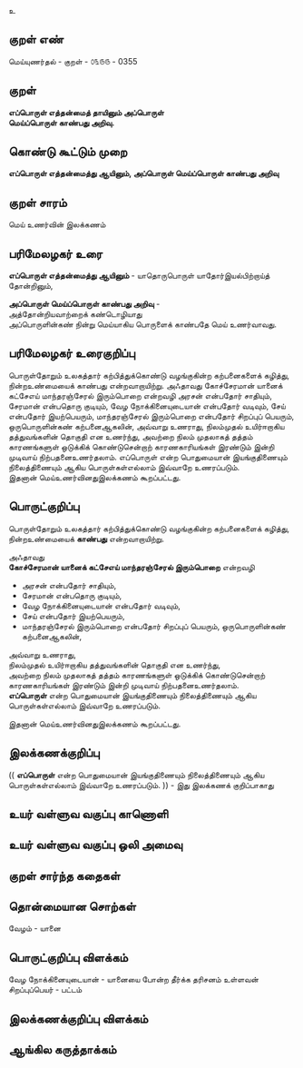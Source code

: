 உ

## குறள் எண் 

மெய்யுணர்தல் - குறள் - ௦௩௫௫ - 0355  

## குறள் 

**எப்பொருள் எத்தன்மைத் தாயினும் அப்பொருள்  
மெய்ப்பொருள் காண்பது அறிவு.**

## கொண்டு கூட்டும் முறை

**எப்பொருள் எத்தன்மைத்து ஆயினும், அப்பொருள் மெய்ப்பொருள் காண்பது அறிவு**

## குறள் சாரம் 

மெய் உணர்வின் இலக்கணம்   

## பரிமேலழகர் உரை

**எப்பொருள் எத்தன்மைத்து ஆயினும்** - யாதொருபொருள் யாதோர்இயல்பிற்றாய்த் தோன்றினும்,  

**அப்பொருள் மெய்ப்பொருள் காண்பது அறிவு** -   
அத்தோன்றியவாற்றைக் கண்டொழியாது  
அப்பொருளின்கண் நின்று மெய்யாகிய பொருளைக் காண்பதே மெய் உணர்வாவது.  

## பரிமேலழகர் உரைகுறிப்பு   

பொருள்தோறும் உலகத்தார் கற்பித்துக்கொண்டு வழங்குகின்ற கற்பனைகளைக் கழித்து, நின்றஉண்மையைக் காண்பது என்றவாறாயிற்று.  அஃதாவது கோச்சேரமான் யானைக் கட்சேஎய் மாந்தரஞ்சேரல் இரும்பொறை என்றவழி அரசன் என்பதோர் சாதியும், சேரமான் என்பதொரு குடியும், வேழ நோக்கினையுடையான் என்பதோர் வடிவும், சேய் என்பதோர் இயற்பெயரும், மாந்தரஞ்சேரல் இரும்பொறை என்பதோர் சிறப்புப் பெயரும், ஒருபொருளின்கண் கற்பனைஆகலின், அவ்வாறு உணராது, நிலம்முதல் உயிர்ஈறாகிய தத்துவங்களின் தொகுதி என உணர்ந்து, அவற்றை நிலம் முதலாகத் தத்தம் காரணங்களுள் ஒடுக்கிக் கொண்டுசென்றாற் காரணகாரியங்கள் இரண்டும் இன்றி முடிவாய் நிற்பதனைஉணர்தலாம்.  எப்பொருள் என்ற பொதுமையான் இயங்குதிணையும் நிலைத்திணையும் ஆகிய பொருள்கள்எல்லாம் இவ்வாறே உணரப்படும்.  
இதனான் மெய்உணர்வினதுஇலக்கணம் கூறப்பட்டது.  

## பொருட்குறிப்பு 

பொருள்தோறும் உலகத்தார் கற்பித்துக்கொண்டு வழங்குகின்ற கற்பனைகளைக் கழித்து,  
நின்றஉண்மையைக் **காண்பது** என்றவாறாயிற்று.    

அஃதாவது  
**கோச்சேரமான் யானைக் கட்சேஎய் மாந்தரஞ்சேரல் இரும்பொறை** என்றவழி   
* அரசன் என்பதோர் சாதியும்,   
* சேரமான் என்பதொரு குடியும்,  
* வேழ நோக்கினையுடையான் என்பதோர் வடிவும்,   
* சேய் என்பதோர் இயற்பெயரும்,  
* மாந்தரஞ்சேரல் இரும்பொறை என்பதோர் சிறப்புப் பெயரும், ஒருபொருளின்கண் கற்பனைஆகலின்,  
  
அவ்வாறு உணராது,  
நிலம்முதல் உயிர்ஈறாகிய தத்துவங்களின் தொகுதி என உணர்ந்து,   
அவற்றை நிலம் முதலாகத் தத்தம் காரணங்களுள் ஒடுக்கிக் கொண்டுசென்றாற்   
காரணகாரியங்கள் இரண்டும் இன்றி முடிவாய் நிற்பதனைஉணர்தலாம்.     
**எப்பொருள்** என்ற பொதுமையான் இயங்குதிணையும் நிலைத்திணையும் ஆகிய பொருள்கள்எல்லாம் இவ்வாறே உணரப்படும். 

இதனான் மெய்உணர்வினதுஇலக்கணம் கூறப்பட்டது.   

## இலக்கணக்குறிப்பு  

(( **எப்பொருள்** என்ற பொதுமையான் இயங்குதிணையும் நிலைத்திணையும் ஆகிய பொருள்கள்எல்லாம் இவ்வாறே உணரப்படும். )) - இது இலக்கணக் குறிப்பாகாது  


## உயர் வள்ளுவ வகுப்பு காணொளி


## உயர் வள்ளுவ வகுப்பு ஒலி அமைவு 

 
## குறள் சார்ந்த கதைகள் 


## தொன்மையான சொற்கள்

வேழம் - யானை  

## பொருட்குறிப்பு விளக்கம்

வேழ நோக்கினையுடையான் - யானையை போன்ற தீர்க்க தரிசனம் உள்ளவன்   
சிறப்புப்பெயர் - பட்டம்   

## இலக்கணக்குறிப்பு விளக்கம்


## ஆங்கில கருத்தாக்கம் 


